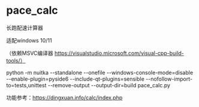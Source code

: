 # pace_calc
长跑配速计算器

适配windows 10/11

（依赖MSVC编译器 https://visualstudio.microsoft.com/visual-cpp-build-tools/）

python -m nuitka --standalone --onefile --windows-console-mode=disable --enable-plugin=pyside6 --include-qt-plugins=sensible --nofollow-import-to=tests,unittest --remove-output --output-dir=build pace_calc.py


功能参考：https://dingxuan.info/calc/index.php
